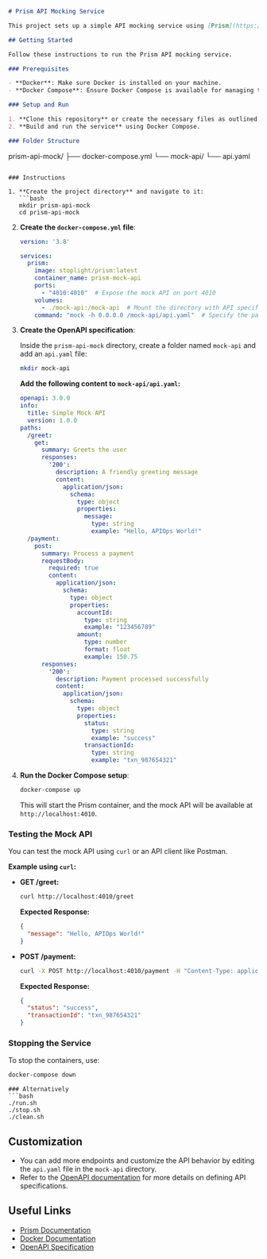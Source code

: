 
```markdown
# Prism API Mocking Service

This project sets up a simple API mocking service using [Prism](https://github.com/stoplightio/prism) with Docker Compose. Prism allows you to mock an API based on an OpenAPI specification, making it easy to simulate and test API responses.

## Getting Started

Follow these instructions to run the Prism API mocking service.

### Prerequisites

- **Docker**: Make sure Docker is installed on your machine.
- **Docker Compose**: Ensure Docker Compose is available for managing the containers.

### Setup and Run

1. **Clone this repository** or create the necessary files as outlined below.
2. **Build and run the service** using Docker Compose.

### Folder Structure

```
prism-api-mock/
├── docker-compose.yml
└── mock-api/
    └── api.yaml
```

### Instructions

1. **Create the project directory** and navigate to it:
   ```bash
   mkdir prism-api-mock
   cd prism-api-mock
   ```

2. **Create the `docker-compose.yml` file**:
   ```yaml
   version: '3.8'

   services:
     prism:
       image: stoplight/prism:latest
       container_name: prism-mock-api
       ports:
         - "4010:4010"  # Expose the mock API on port 4010
       volumes:
         - ./mock-api:/mock-api  # Mount the directory with API specification
       command: "mock -h 0.0.0.0 /mock-api/api.yaml"  # Specify the path to the OpenAPI spec
   ```

3. **Create the OpenAPI specification**:

   Inside the `prism-api-mock` directory, create a folder named `mock-api` and add an `api.yaml` file:

   ```bash
   mkdir mock-api
   ```

   **Add the following content to `mock-api/api.yaml`:**

   ```yaml
   openapi: 3.0.0
   info:
     title: Simple Mock API
     version: 1.0.0
   paths:
     /greet:
       get:
         summary: Greets the user
         responses:
           '200':
             description: A friendly greeting message
             content:
               application/json:
                 schema:
                   type: object
                   properties:
                     message:
                       type: string
                       example: "Hello, APIOps World!"
     /payment:
       post:
         summary: Process a payment
         requestBody:
           required: true
           content:
             application/json:
               schema:
                 type: object
                 properties:
                   accountId:
                     type: string
                     example: "123456789"
                   amount:
                     type: number
                     format: float
                     example: 150.75
         responses:
           '200':
             description: Payment processed successfully
             content:
               application/json:
                 schema:
                   type: object
                   properties:
                     status:
                       type: string
                       example: "success"
                     transactionId:
                       type: string
                       example: "txn_987654321"
   ```

4. **Run the Docker Compose setup**:

   ```bash
   docker-compose up
   ```

   This will start the Prism container, and the mock API will be available at `http://localhost:4010`.

### Testing the Mock API

You can test the mock API using `curl` or an API client like Postman.

**Example using `curl`:**

- **GET /greet:**

  ```bash
  curl http://localhost:4010/greet
  ```

  **Expected Response:**

  ```json
  {
    "message": "Hello, APIOps World!"
  }
  ```

- **POST /payment:**

  ```bash
  curl -X POST http://localhost:4010/payment -H "Content-Type: application/json" -d '{"accountId": "123456789", "amount": 150.75}'
  ```

  **Expected Response:**

  ```json
  {
    "status": "success",
    "transactionId": "txn_987654321"
  }
  ```

### Stopping the Service

To stop the containers, use:

```bash
docker-compose down
```
```
### Alternatively
```bash
./run.sh
./stop.sh
./clean.sh
```

## Customization

- You can add more endpoints and customize the API behavior by editing the `api.yaml` file in the `mock-api` directory.
- Refer to the [OpenAPI documentation](https://swagger.io/specification/) for more details on defining API specifications.

## Useful Links

- [Prism Documentation](https://meta.stoplight.io/docs/prism)
- [Docker Documentation](https://docs.docker.com/)
- [OpenAPI Specification](https://swagger.io/specification/)
